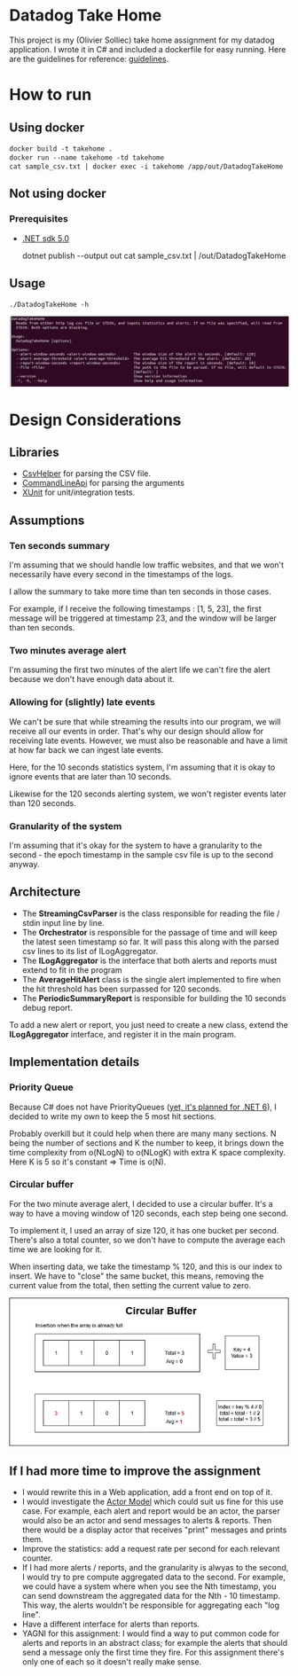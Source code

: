 # Datadog Take Home
This project is my (Olivier Solliec) take home assignment for my datadog application. I wrote it in C# and included a dockerfile for easy running. Here are the guidelines for reference: [guidelines](https://docs.google.com/document/d/1NtnYypfuhRIllsh99Aq1inbLBytVIDvhmiWbKwGy7ug/edit#).

# How to run

## Using docker

    docker build -t takehome .
    docker run --name takehome -td takehome
    cat sample_csv.txt | docker exec -i takehome /app/out/DatadogTakeHome

## Not using docker

### Prerequisites

- [.NET sdk 5.0](https://dotnet.microsoft.com/download/dotnet/5.0)

    dotnet publish --output out
    cat sample_csv.txt | /out/DatadogTakeHome

## Usage

    ./DatadogTakeHome -h

![Usage](Usage.png)

# Design Considerations

## Libraries

- [CsvHelper](https://joshclose.github.io/CsvHelper/) for parsing the CSV file.
- [CommandLineApi](https://github.com/dotnet/command-line-api) for parsing the arguments
- [XUnit](https://xunit.net/) for unit/integration tests.

## Assumptions

### Ten seconds summary

I'm assuming that we should handle low traffic websites, and that we won't necessarily have every second in the timestamps of the logs. 

I allow the summary to take more time than ten seconds in those cases.

For example, if I receive the following timestamps : [1, 5, 23], the first message will be triggered at timestamp 23, and the window will be larger than ten seconds.

### Two minutes average alert

I'm assuming the first two minutes of the alert life we can't fire the alert because we don't have enough data about it.

### Allowing for (slightly) late events

We can't be sure that while streaming the results into our program, we will receive all our events in order. That's why our design should allow for receiving late events. However, we must also be reasonable and have a limit at how far back we can ingest late events.

Here, for the 10 seconds statistics system, I'm assuming that it is okay to ignore events that are later than 10 seconds.

Likewise for the 120 seconds alerting system, we won't register events later than 120 seconds.

### Granularity of the system

I'm assuming that it's okay for the system to have a granularity to the second - the epoch timestamp in the sample csv file is up to the second anyway.

## Architecture

- The **StreamingCsvParser** is the class responsible for reading the file / stdin input line by line.
- The **Orchestrator** is responsible for the passage of time and will keep the latest seen timestamp so far. It will pass this along with the parsed csv lines to its list of ILogAggregator.
- The **ILogAggregator** is the interface that both alerts and reports must extend to fit in the program
- The **AverageHitAlert** class is the single alert implemented to fire when the hit threshold has been surpassed for 120 seconds.
- The **PeriodicSummaryReport** is responsible for building the 10 seconds debug report.

To add a new alert or report, you just need to create a new class, extend the **ILogAggregator** interface, and register it in the main program.

## Implementation details

### Priority Queue

Because C# does not have PriorityQueues ([yet, it's planned for .NET 6](https://docs.microsoft.com/en-us/dotnet/api/system.collections.generic.priorityqueue-2?view=net-6.0)), I decided to write my own to keep the 5 most hit sections.

Probably overkill but it could help when there are many many sections. N being the number of sections and K the number to keep, it brings down the time complexity from o(NLogN) to o(NLogK) with extra K space complexity. Here K is 5 so it's constant => Time is o(N).

### Circular buffer

For the two minute average alert, I decided to use a circular buffer. It's a way to have a moving window of 120 seconds, each step being one second. 

To implement it, I used an array of size 120, it has one bucket per second. There's also a total counter, so we don't have to compute the average each time we are looking for it.

When inserting data, we take the timestamp % 120, and this is our index to insert. We have to "close" the same bucket, this means, removing the current value from the total, then setting the current value to zero.

![Circular buffer](Circular_buffer_img.png)

## If I had more time to improve the assignment

- I would rewrite this in a Web application, add a front end on top of it.
- I would investigate the [Actor Model](https://en.wikipedia.org/wiki/Actor_model) which could suit us fine for this use case. For example, each alert and report would be an actor, the parser would also be an actor and send messages to alerts & reports. Then there would be a display actor that receives "print" messages and prints them.
- Improve the statistics: add a request rate per second for each relevant counter.
- If I had more alerts / reports, and the granularity is alwyas to the second, I would try to pre compute aggregated data to the second. For example, we could have a system where when you see the Nth timestamp, you can send downstream the aggregated data for the Nth - 10 timestamp. This way, the alerts wouldn't be responsible for aggregating each "log line".
- Have a different interface for alerts than reports.
- YAGNI for this assignment: I would find a way to put common code for alerts and reports in an abstract class; for example the alerts that should send a message only the first time they fire. For this assignment there's only one of each so it doesn't really make sense.
